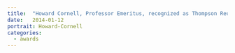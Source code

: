 ```yaml
---
title:  "Howard Cornell, Professor Emeritus, recognized as Thompson Reuters Higher Cited Researcher (2014-2016)"
date:   2014-01-12
portrait: Howard-Cornell
categories:
  - awards
---
```

